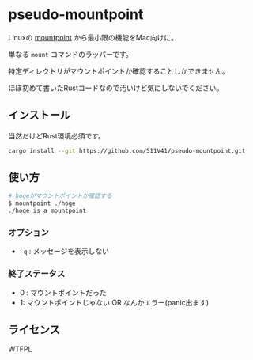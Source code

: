 # pseudo-mountpoint   
  
Linuxの [mountpoint](https://linux.die.net/man/1/mountpoint) から最小限の機能をMac向けに。

単なる `mount` コマンドのラッパーです。

特定ディレクトリがマウントポイントか確認することしかできません。

ほぼ初めて書いたRustコードなので汚いけど気にしないでください。

## インストール

当然だけどRust環境必須です。

```sh
cargo install --git https://github.com/511V41/pseudo-mountpoint.git
```

## 使い方

```sh
# hogeがマウントポイントか確認する
$ mountpoint ./hoge
./hoge is a mountpoint
```

### オプション

- `-q` : メッセージを表示しない

### 終了ステータス

- 0 : マウントポイントだった
- 1: マウントポイントじゃない OR なんかエラー(panic出ます)

## ライセンス

WTFPL
